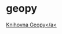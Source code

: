 # geopy
<a href='https://nbviewer.jupyter.org/github/mh-Root/geopy/blob/master/geopy_1.ipynb'>Knihovna Geopy</a<
